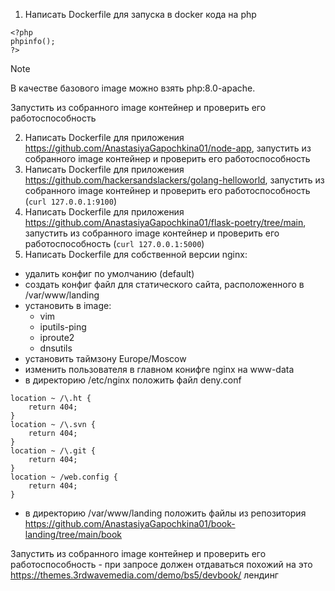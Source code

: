 1) Написать Dockerfile для запуска в docker кода на php
```
<?php
phpinfo();
?>
```

> [!NOTE]  
> В качестве базового image можно взять php:8.0-apache. 

Запустить из собранного image контейнер и проверить его работоспособность

2) Написать Dockerfile для приложения https://github.com/AnastasiyaGapochkina01/node-app, запустить из собранного image контейнер и проверить его работоспособность
3) Написать Dockerfile для приложения https://github.com/hackersandslackers/golang-helloworld, запустить из собранного image контейнер и проверить его работоспособность (```curl 127.0.0.1:9100```)
4) Написать Dockerfile для приложения https://github.com/AnastasiyaGapochkina01/flask-poetry/tree/main, запустить из собранного image контейнер и проверить его работоспособность (```curl 127.0.0.1:5000```)
5) Написать Dockerfile для собственной версии nginx:
- удалить конфиг по умолчанию (default)
- создать конфиг файл для статического сайта, расположенного в /var/www/landing
- установить в image:
  - vim
  - iputils-ping
  - iproute2
  - dnsutils
- установить таймзону Europe/Moscow
- изменить пользователя в главном конифге nginx на www-data
- в директорию /etc/nginx положить файл deny.conf
```
location ~ /\.ht {
    return 404;
}
location ~ /\.svn {
    return 404;
}
location ~ /\.git {
    return 404;
}
location ~ /web.config {
    return 404;
}
```
- в директорию /var/www/landing положить файлы из репозитория https://github.com/AnastasiyaGapochkina01/book-landing/tree/main/book

Запустить из собранного image контейнер и проверить его работоспособность - при запросе должен отдаваться похожий на это https://themes.3rdwavemedia.com/demo/bs5/devbook/ лендинг
